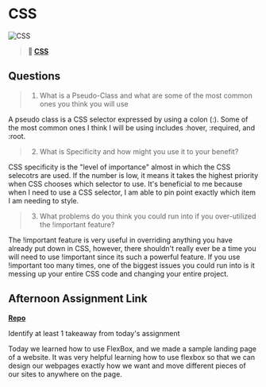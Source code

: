 # CSS

![CSS](https://bcw.blob.core.windows.net/public/cssUnit/1411879719053976)

> **📖 [CSS](https://codeworksacademy.com/fs-student-guide/resources/wk1/03-CSS)**

## Questions

> 1. What is a Pseudo-Class and what are some of the most common ones you think you will use

A pseudo class is a CSS selector expressed by using a colon (:). Some of the most common ones I think I will be using includes :hover, :required, and :root.

>2. What is Specificity and how might you use it to your benefit?

CSS specificity is the "level of importance" almost in which the CSS selecotrs are used. If the number is low, it means it takes the highest priority when CSS chooses which selector to use. It's beneficial to me because when I need to use a CSS selector, I am able to pin point exactly which item I am needing to style.

>3. What problems do you think you could run into if you over-utilized the !important feature?

The !important feature is very useful in overriding anything you have already put down in CSS, however, there shouldn't really ever be a time you will need to use !important since its such a powerful feature. If you use !important too many times, one of the biggest issues you could run into is it messing up your entire CSS code and changing your entire project.

## Afternoon Assignment Link

**[Repo](https://github.com/MaddyYarnall/<ASSIGNMENT_REPO>)**

Identify at least 1 takeaway from today's assignment

Today we learned how to use FlexBox, and we made a sample landing page of a website. It was very helpful learning how to use flexbox so that we can design our webpages exactly how we want and move different pieces of our sites to anywhere on the page. 